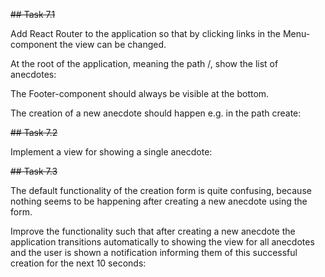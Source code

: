 ~~## Task 7.1~~

Add React Router to the application so that by clicking links in the Menu-component the view can be changed.

At the root of the application, meaning the path /, show the list of anecdotes:

The Footer-component should always be visible at the bottom.

The creation of a new anecdote should happen e.g. in the path create:

~~## Task 7.2~~

Implement a view for showing a single anecdote:

~~## Task 7.3~~

The default functionality of the creation form is quite confusing, because nothing seems to be happening after creating a new anecdote using the form.

Improve the functionality such that after creating a new anecdote the application transitions automatically to showing the view for all anecdotes and the user is shown a notification informing them of this successful creation for the next 10 seconds:
